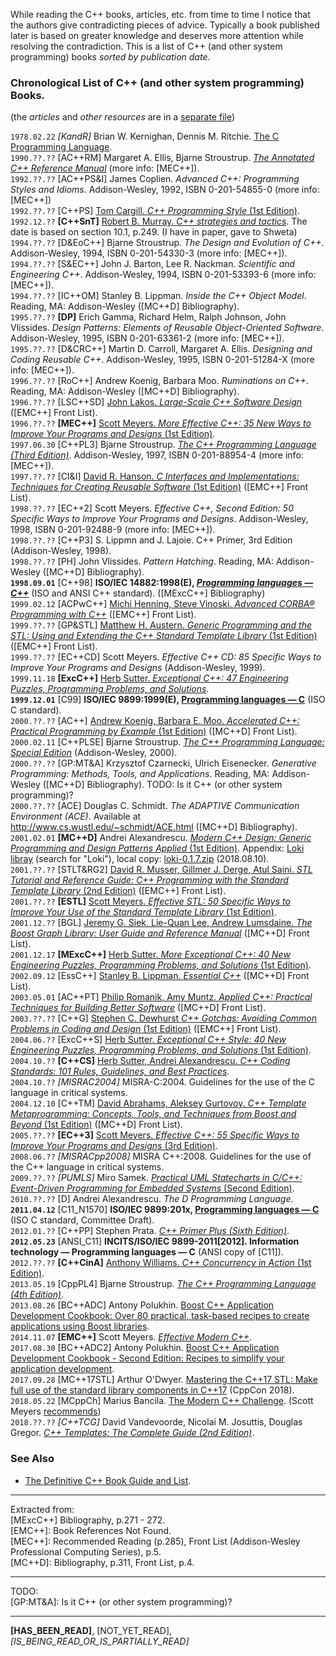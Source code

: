 While reading the C++ books, articles, etc. from time to time I notice that the authors give contradicting pieces of advice. Typically a book published later is based on greater knowledge and deserves more attention while resolving the contradiction.
This is a list of C++ (and other system programming) books _sorted by publication date_.  

### Chronological List of C++ (and other system programming) Books.
(the _articles_ and _other resources_ are in a [separate file](https://github.com/kuzminrobin/code_review_notes/blob/master/article_list.md))  

`1978.02.22` <a name="KandR"></a><a name="K&R"></a>_[KandR]_ Brian W. Kernighan, Dennis M. Ritchie. [The C Programming Language](https://en.wikipedia.org/wiki/The_C_Programming_Language).  
`1990.??.??` <a name="AC++RM"></a>[AC++RM] Margaret A. Ellis, Bjarne Stroustrup. [_The Annotated C++ Reference Manual_](https://www.amazon.com/Annotated-C-Reference-Manual/dp/0201514591) (more info: [MEC++]).  
`1992.??.??` [AC++PS&I] James Coplien. _Advanced C++: Programming Styles and Idioms_. Addison-Wesley, 1992, ISBN 0-201-54855-0 (more info: [MEC++])  
`1992.??.??` [C++PS] [Tom Cargill. _C++ Programming Style_ (1st Edition)](https://www.amazon.com/C-Programming-Style-Tom-Cargill/dp/0201563657).  
`1992.12.??` <a name="C++SnT"></a>__[C++SnT]__ [Robert B. Murray. _C++ strategies and tactics_](https://www.amazon.com/Strategies-Tactics-Robert-B-Murray/dp/0201563827). The date is based on section 10.1, p.249. (I have in paper, gave to Shweta)  
`1994.??.??` <a name="D&EoC++"></a>[D&EoC++] Bjarne Stroustrup. _The Design and Evolution of C++_. Addison-Wesley, 1994, ISBN 0-201-54330-3 (more info: [MEC++]).  
`1994.??.??` [S&EC++] John J. Barton, Lee R. Nackman. _Scientific and Engineering C++_. Addison-Wesley, 1994, ISBN 0-201-53393-6 (more info: [MEC++]).  
`1994.??.??` [IC++OM] Stanley B. Lippman. _Inside the C++ Object Model_. Reading, MA: Addison-Wesley ([MC++D] Bibliography).  
`1995.??.??` <a name="DP"></a>__[DP]__ Erich Gamma, Richard Helm, Ralph Johnson, John Vlissides. _Design Patterns: Elements of Reusable Object-Oriented Software_. Addison-Wesley, 1995, ISBN 0-201-63361-2 (more info: [MEC++]).  
`1995.??.??` [D&CRC++] Martin D. Carroll, Margaret A. Ellis. _Designing and Coding Reusable C++_. Addison-Wesley, 1995, ISBN 0-201-51284-X (more info: [MEC++]).  
`1996.??.??` [RoC++] Andrew Koenig, Barbara Moo. _Ruminations on C++_. Reading, MA: Addison-Wesley ([MC++D] Bibliography).  
`1996.??.??` [LSC++SD] [John Lakos. _Large-Scale C++ Software Design_](https://www.amazon.com/Large-Scale-Software-Design-John-Lakos/dp/0201633620) ([EMC++] Front List).  
`1996.??.??` <a name="MEC++"></a>__[MEC++]__ [Scott Meyers. _More Effective C++: 35 New Ways to Improve Your Programs and Designs_ (1st Edition)](https://www.amazon.com/gp/product/020163371X?ie=UTF8tag=aristeia.com-20linkCode=as2camp=1789creative=9325creativeASIN=020163371X).  
`1997.06.30` <a name="C++PL3"></a>[C++PL3] Bjarne Stroustrup. _[The C++ Programming Language (Third Edition)](https://en.wikipedia.org/wiki/The_C%2B%2B_Programming_Language)_. Addison-Wesley, 1997, ISBN 0-201-88954-4 (more info: [MEC++]).  
`1997.??.??` [CI&I] [David R. Hanson. _C Interfaces and Implementations: Techniques for Creating Reusable Software_ (1st Edition)](https://www.amazon.com/Interfaces-Implementations-Techniques-Creating-Reusable/dp/0201498413) ([EMC++] Front List).  
`1998.??.??` [EC++2] Scott Meyers. _Effective C++, Second Edition: 50 Specific Ways to Improve Your Programs and Designs_.
Addison-Wesley, 1998, ISBN 0-201-92488-9 (more info: [MEC++]).  
`1998.??.??` [C++P3] S. Lippmn and J. Lajoie. C++ Primer, 3rd Edition (Addison-Wesley, 1998).  
`1998.??.??` [PH] John Vlissides. _Pattern Hatching_. Reading, MA: Addison-Wesley ([MC++D] Bibliography).  
__`1998.09.01`__ [C++98] __ISO/IEC 14882:1998(E), [_Programming languages — C++_](https://stackoverflow.com/questions/81656/where-do-i-find-the-current-c-or-c-standard-documents)__ (ISO and ANSI C++ standard). ([MExcC++] Bibliography)  
`1999.02.12` [ACPwC++] [Michi Henning, Steve Vinoski. _Advanced CORBA® Programming with C++_](https://www.amazon.com/Advanced-CORBA%C2%AE-Programming-Michi-Henning/dp/0201379279) ([EMC++] Front List).  
`1999.??.??` [GP&STL] [Matthew H. Austern. _Generic Programming and the STL: Using and Extending the C++ Standard Template Library_ (1st Edition)](https://www.amazon.com/Generic-Programming-STL-Extending-Standard/dp/0201309564) ([EMC++] Front List).  
`1999.??.??` [EC++CD] Scott Meyers. _Effective C++ CD: 85 Specific Ways to Improve Your Programs and Designs_ (Addison-Wesley, 1999).  
`1999.11.18` <a name="ExcC++"></a>__[ExcC++]__ [Herb Sutter. _Exceptional C++: 47 Engineering Puzzles, Programming Problems, and Solutions_](https://www.amazon.com/Exceptional-Engineering-Programming-Problems-Solutions/dp/0201615622).  
__`1999.12.01`__ [C99] __ISO/IEC 9899:1999(E), [Programming languages — C](https://stackoverflow.com/questions/81656/where-do-i-find-the-current-c-or-c-standard-documents)__ (ISO C standard).  
`2000.??.??` [AC++] [Andrew Koenig, Barbara E. Moo. _Accelerated C++: Practical Programming by Example_ (1st Edition)](https://www.amazon.com/Accelerated-C-Practical-Programming-Example/dp/020170353X) ([MC++D] Front List).  
`2000.02.11` <a name="C++PLSE"></a>[C++PLSE] Bjarne Stroustrup. _[The C++ Programming Language: Special Edition](https://en.wikipedia.org/wiki/The_C%2B%2B_Programming_Language)_ (Addison-Wesley, 2000).  
`2000.??.??` [GP:MT&A] Krzysztof Czarnecki, Ulrich Eisenecker. _Generative Programming: Methods, Tools, and Applications_. Reading, MA: Addison-Wesley ([MC++D] Bibliography). TODO: Is it C++ (or other system programming)?  
`2000.??.??` [ACE] Douglas C. Schmidt. _The ADAPTIVE Communication Environment (ACE)_. Available at http://www.cs.wustl.edu/~schmidt/ACE.html ([MC++D] Bibliography).  
`2001.02.01` <a name="MC++D"></a>__[MC++D]__ Andrei Alexandrescu. [_Modern C++ Design: Generic Programming and Design Patterns Applied_ (1st Edition)](https://www.amazon.com/Modern-Design-Generic-Programming-Patterns/dp/0201704315). Appendix: [Loki libray](http://erdani.com/index.php/articles/) (search for "Loki"), local copy: [loki-0.1.7.zip](https://github.com/kuzminrobin/code_review_notes/raw/master/local_copies/loki-0.1.7.zip) (2018.08.10).  
`2001.??.??` [STLT&RG2] [David R. Musser, Gillmer J. Derge, Atul Saini. _STL Tutorial and Reference Guide: C++ Programming with the Standard Template Library_ (2nd Edition)](https://www.amazon.com/STL-Tutorial-Reference-Guide-Addison-Wesley/dp/0321702123) ([EMC++] Front List).  
`2001.??.??` <a name="ESTL"></a>__[ESTL]__ [Scott Meyers. _Effective STL: 50 Specific Ways to Improve Your Use of the Standard Template Library_ (1st Edition)](https://www.amazon.com/gp/product/0201749629?ie=UTF8tag=aristeia.com-20linkCode=as2camp=1789creative=9325creativeASIN=0201749629).  
`2001.12.??` [BGL] [Jeremy G. Siek, Lie-Quan Lee, Andrew Lumsdaine. _The Boost Graph Library: User Guide and Reference Manual_](https://www.amazon.com/Boost-Graph-Library-Reference-Manual/dp/0201729148) ([MC++D] Front List).  
`2001.12.17` <a name="MExcC++"></a>__[MExcC++]__ [Herb Sutter. _More Exceptional C++: 40 New Engineering Puzzles, Programming Problems, and Solutions_ (1st Edition)](https://www.amazon.com/More-Exceptional-Engineering-Programming-Solutions/dp/020170434X).  
`2002.09.12` [EssC++] [Stanley B. Lippman. _Essential C++_](https://www.amazon.com/Essential-C-Stanley-B-Lippman/dp/0201485184) ([MC++D] Front List).  
`2003.05.01` [AC++PT] [Philip Romanik, Amy Muntz. _Applied C++: Practical Techniques for Building Better Software_](https://www.amazon.com/Applied-Practical-Techniques-Building-Software/dp/0321108949) ([MC++D] Front List).  
`2003.??.??` [C++G] [Stephen C. Dewhurst _C++ Gotchas: Avoiding Common Problems in Coding and Design_ (1st Edition)](https://www.amazon.com/Gotchas-Avoiding-Common-Problems-Coding/dp/0321125185) ([EMC++] Front List).  
`2004.06.??` [ExcC++S] [Herb Sutter. _Exceptional C++ Style: 40 New Engineering Puzzles, Programming Problems, and Solutions_ (1st Edition)](https://www.amazon.com/Exceptional-Style-Engineering-Programming-Solutions/dp/0201760428).  
`2004.10.??` <a name="C++CS"></a>__[C++CS]__ [Herb Sutter, Andrei Alexandrescu. _C++ Coding Standards: 101 Rules, Guidelines, and Best Practices_](https://www.amazon.com/Coding-Standards-Rules-Guidelines-Practices/dp/0321113586).  
`2004.10.??` <a name="MISRAC2004"></a> _[MISRAC2004]_ MISRA-C:2004. Guidelines for the use of the C language in critical systems.  
`2004.12.10` [C++TM] [David Abrahams, Aleksey Gurtovoy. _C++ Template Metaprogramming: Concepts, Tools, and Techniques from Boost and Beyond_ (1st Edition)](https://www.amazon.com/Template-Metaprogramming-Concepts-Techniques-Beyond/dp/0321227255) ([MC++D] Front List).  
`2005.??.??` <a name="EC++3"></a>__[EC++3]__ [Scott Meyers. _Effective C++: 55 Specific Ways to Improve Your Programs and Designs_ (3rd Edition)](https://www.amazon.com/gp/product/0321334876?ie=UTF8&tag=aristeia.com-20&linkCode=as2&camp=1789&creative=9325&creativeASIN=0321334876).  
`2008.06.??` <a name="MISRACpp2008"></a> _[MISRACpp2008]_ MISRA C++:2008. Guidelines for the use of the C++ language in critical systems.  
`2009.??.??` <a name="PUMLS"></a>_[PUMLS]_ Miro Samek. [_Practical UML Statecharts in C/C++: Event-Driven Programming for Embedded Systems_ (Second Edition)](https://www.researchgate.net/publication/259527221_Practical_UML_Statecharts_in_CC_Event-Driven_Programming_for_Embedded_Systems).  
`2010.??.??` [D] Andrei Alexandrescu. _The D Programming Language_.  
__`2011.04.12`__ <a name="C11_N1570"></a>[C11_N1570] __ISO/IEC 9899:201x, [Programming languages — C](https://stackoverflow.com/questions/81656/where-do-i-find-the-current-c-or-c-standard-documents)__ (ISO C standard, Committee Draft).  
`2012.01.??` <a name="C++PP"></a>[C++PP] Stephen Prata. [_C++ Primer Plus (Sixth Edition)_](https://www.amazon.com/Primer-Plus-6th-Developers-Library/dp/0321776402).  
__`2012.05.23`__ <a name="ANSI_C11"></a>[ANSI_C11] __INCITS/ISO/IEC 9899-2011[2012]. Information technology — Programming
languages — C__ (ANSI copy of [C11]).  
`2012.??.??` <a name="C++CinA"></a>__[C++CinA]__ [Anthony Williams. _C++ Concurrency in Action_ (1st Edition)](https://www.manning.com/books/c-plus-plus-concurrency-in-action).  
`2013.05.19` <a name="CppPL4"></a>[CppPL4] Bjarne Stroustrup. _[The C++ Programming Language (4th Edition)](https://en.wikipedia.org/wiki/The_C%2B%2B_Programming_Language)_.  
`2013.08.26` [BC++ADC] Antony Polukhin. [Boost C++ Application Development Cookbook: Over 80 practical, task-based recipes to create applications using Boost libraries](https://www.amazon.com/Boost-C-Application-Development-Cookbook/dp/1849514887/ref=sr_1_4?ie=UTF8&qid=1533973003&sr=8-4&keywords=Boost+C%2B%2B+Application+Development+Cookbook).  
`2014.11.07` <a name="EMC++"></a>__[EMC++]__ Scott Meyers. [_Effective Modern C++_](http://shop.oreilly.com/product/0636920033707.do?cmp=af-code-books-video-product_cj_0636920033707_7708709).  
`2017.08.30` [BC++ADC2] Antony Polukhin. [Boost C++ Application Development Cookbook - Second Edition: Recipes to simplify your application development](https://www.amazon.com/Boost-Application-Development-Cookbook-application/dp/1787282244/ref=sr_1_2?ie=UTF8&qid=1533973003&sr=8-2&keywords=Boost+C%2B%2B+Application+Development+Cookbook).  
`2017.09.28` <a name="MCpp17STL"></a> [MC++17STL] Arthur O'Dwyer. [Mastering the C++17 STL: Make full use of the standard library components in C++17](https://www.amazon.com/Mastering-17-STL-standard-components/dp/178712682X/ref=sr_1_1_sspa?ie=UTF8&qid=1533959022&sr=8-1-spons&keywords=mastering+the+c%2B%2B17+stl&psc=1) (CppCon 2018).  
`2018.05.22` <a name="MCppCh"></a> [MCppCh] Marius Bancila. [The Modern C++ Challenge](https://www.packtpub.com/application-development/modern-c-challenge). (Scott Meyers [recommends](http://scottmeyers.blogspot.com/2018/06/interesting-book-modern-c-challenge.html))  
`2018.??.??` <a name="C++TCG"></a> _[C++TCG]_ David Vandevoorde, Nicolai M. Josuttis, Douglas Gregor. [_C++ Templates: The Complete Guide (2nd Edition)_](http://www.tmplbook.com/index.html).  

### See Also
* [The Definitive C++ Book Guide and List](https://stackoverflow.com/questions/388242/the-definitive-c-book-guide-and-list/388282#388282).

---
Extracted from:  
[MExcC++] Bibliography, p.271 - 272.  
[EMC++]: Book References Not Found.  
[MEC++]: Recommended Reading (p.285), Front List (Addison-Wesley Professional Computing Series), p.5.  
[MC++D]: Bibliography, p.311, Front List, p.4.

---
TODO:  
[GP:MT&A]: Is it C++ (or other system programming)?  

---
__[HAS_BEEN_READ]__, [NOT_YET_READ], _[IS_BEING_READ_OR_IS_PARTIALLY_READ]_  
